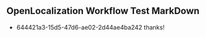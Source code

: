 ## OpenLocalization Workflow Test MarkDown
* 644421a3-15d5-47d6-ae02-2d44ae4ba242 
thanks!<!--HONumber=Mar16_HO4-->
